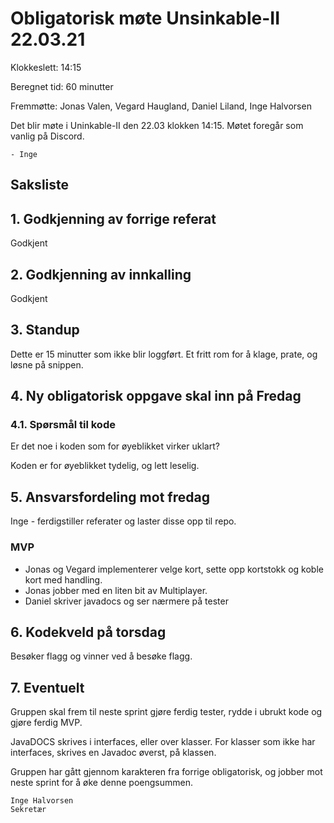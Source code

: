 # Obligatorisk møte Unsinkable-II 22.03.21

Klokkeslett: 14:15

Beregnet tid: 60 minutter

Fremmøtte: Jonas Valen, Vegard Haugland, Daniel Liland, Inge Halvorsen

Det blir møte i Uninkable-II den 22.03 klokken 14:15. Møtet foregår som vanlig på Discord.

    - Inge

## Saksliste

## 1. Godkjenning av forrige referat
Godkjent

## 2. Godkjenning av innkalling
Godkjent

## 3. Standup
Dette er 15 minutter som ikke blir loggført. Et fritt rom for å klage, prate, og løsne på snippen.

## 4. Ny obligatorisk oppgave skal inn på Fredag

### 4.1. Spørsmål til kode
Er det noe i koden som for øyeblikket virker uklart?

Koden er for øyeblikket tydelig, og lett leselig.

## 5. Ansvarsfordeling mot fredag
Inge - ferdigstiller referater og laster disse opp til repo.

### MVP
-   Jonas og Vegard implementerer velge kort, sette opp kortstokk og koble kort med handling. 
-   Jonas jobber med en liten bit av Multiplayer.
-   Daniel skriver javadocs og ser nærmere på tester

## 6. Kodekveld på torsdag
Besøker flagg og vinner ved å besøke flagg.

## 7. Eventuelt
Gruppen skal frem til neste sprint gjøre ferdig tester, rydde i ubrukt kode og gjøre ferdig MVP.

JavaDOCS skrives i interfaces, eller over klasser. For klasser som ikke har interfaces, skrives en Javadoc øverst, på klassen.

Gruppen har gått gjennom karakteren fra forrige obligatorisk, og jobber mot neste sprint for å øke denne poengsummen.

    Inge Halvorsen
    Sekretær